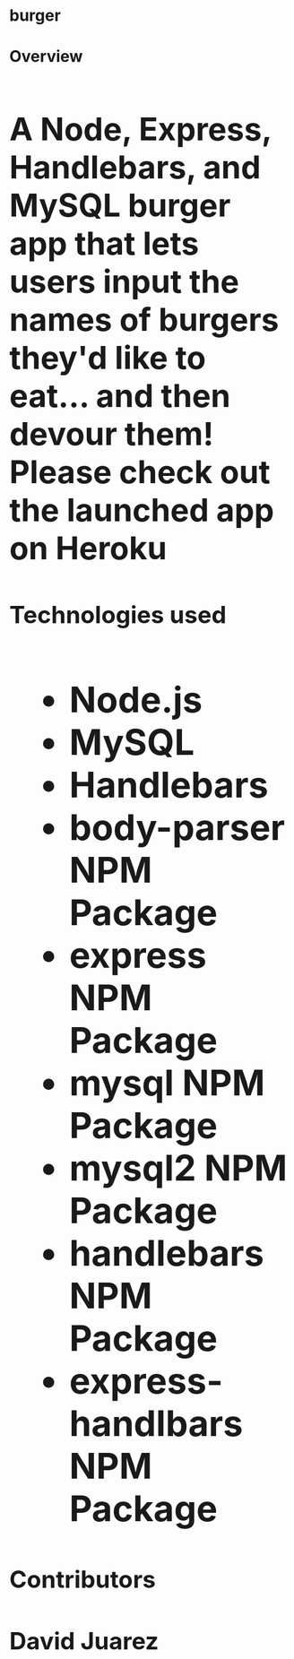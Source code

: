 # burger

<strong><h1>Overview<h1></strong>

A Node, Express, Handlebars, and MySQL burger app that lets users input the names of burgers they'd like to eat... and then devour them! Please check out the launched app on Heroku <link href=https://fast-bastion-84994.herokuapp.com/ >

<strong><h2>Technologies used<h2></strong>
<ul>
<li>Node.js</li>
<li>MySQL</li>
<li>Handlebars</li> 
<li>body-parser NPM Package</li> 
<li>express NPM Package</li>
<li>mysql NPM Package</li>
<li>mysql2 NPM Package</li> 
<li>handlebars NPM Package </li> 
<li>express-handlbars NPM Package</li>  
</ul>

<strong><h4>Contributors<h4></strong>
David Juarez